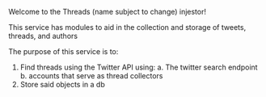 Welcome to the Threads (name subject to change) injestor!

This service has modules to aid in the collection and storage of tweets, threads, and authors

The purpose of this service is to:
 1. Find threads using the Twitter API using:
    a. The twitter search endpoint
    b. accounts that serve as thread collectors
 2. Store said objects in a db